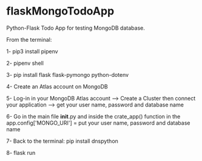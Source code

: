 # flaskMongoTodoApp

Python-Flask Todo App for testing MongoDB database.

From the terminal:

1- pip3 install pipenv

2- pipenv shell

3- pip install flask flask-pymongo python-dotenv

4- Create an Atlas account on MongoDB

5- Log-in in your MongoDB Atlas account --> Create a Cluster then connect your application --> get your user name, password and database name

6- Go in the main file  __init__.py and inside the crate_app() function  in the app.config['MONGO_URI'] = put your user name, password and database name

7- Back to the terminal: pip install dnspython

8- flask run 

  
